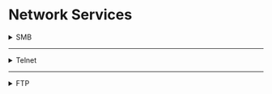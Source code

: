 # Network Services

<details>
  <summary>SMB</summary>

<details>
    <summary>Understanding</summary>

🔹 **إيه هو SMB؟**

SMB (Server Message Block) هو بروتوكول بيخلّي الأجهزة على الشبكة تشارك حاجات زي:

* ملفات
* طابعات
* بورتات COM (اللي هي serial ports)
* خدمات تانية زي APIs

🔹 **شغال إزاي؟ (ببساطة)**

الكلينت (الجهاز اللي عايز يوصل لحاجة) يتصل بالسيرفر باستخدام الشبكة (TCP/IP).

* السيرفر بيرد عليه.
* الكلينت يبدأ يبعته أوامر (اسمها SMB commands) زي:

  * افتح الملف ده
  * اكتب في الملف ده
  * اقرأ من الملف ده
  * اطبع على الطابعة دي

👉 كل ده بيحصل عن بُعد كأنك شغال على الملف في جهازك.

🔹 **بيشتغل على إيه؟**

* موجود في Windows من أيام Windows 95.
* وفي أنظمة Linux/Unix بيستخدموا Samba علشان يشتغلوا مع SMB.

🔹 **أمثلة استخدام:**

* تشارك مجلد بين جهازين على شبكة محلية.
* الطابعة في الشركة متوصلة بجهاز سيرفر، وباقي الموظفين بيطبعوا عليها من أجهزتهم.
* الهاكرز بيستخدموا SMB في الهجمات (زي SMB enumeration عشان يشوفوا الملفات أو المستخدمين المشاركين في الشبكة).

💡 **معلومة مهمة:**

SMB له إصدارات، وSMBv1 قديم وضعيف أمنيًا، وبيُفضل استخدام SMBv2 أو SMBv3.

  
</details>
---
<details>
    <summary>Enumerating</summary>


# Canvas 🔍 المرحلة الأولى: Enumeration - الاستكشاف

### يعني إيه Enumeration؟
هو ببساطة جمع معلومات عن الهدف قبل ما تبدأ أي هجوم.

بتدور على:

- يوزرنيمات
- كلمات سر
- أسماء أجهزة
- مشاركة ملفات (SMB shares)
- بيانات أنظمة أو خدمات شغالة

### ليه مهم؟
عشان متضيعش وقتك على هجمات عشوائية ممكن تفشل أو تكسر السيرفر.

---

## 📁 SMB - Server Message Block
SMB = خدمة على الشبكة بتخلي الأجهزة تتشارك ملفات وطابعات.

في الـ CTF، غالبًا تلاقي:

- فولدرات مشتركة بدون باسوورد
- بيانات حساسة (كلمات سر، سكريبتات، باك أب)
- ملفات فيها تلميحات للتصعيد (Privilege Escalation)

---

## 🔎 Port Scanning - مسح البورتات
أول خطوة قبل ما تعمل أي حاجة:
تشوف الجهاز ده فاتح بورتات إيه.

### الأداة الأشهر: nmap
مثال:

```bash
nmap -sC -sV -p- TARGET_IP
```

- `-sC`: سكريبتات افتراضية (زي الفحص العادي)
- `-sV`: يجيب إصدار كل خدمة
- `-p-`: يفحص كل البورتات من 1 لـ 65535

---

## ⚒️ Enum4Linux - أداة استكشاف SMB
### إيه هي؟
أداة بتجمع معلومات من SMB زي:

- يوزرز
- فولدرات مشاركة
- جروبات
- سياسات الباسوورد

### طريقة الاستخدام:
```bash
enum4linux [options] TARGET_IP
```

### أهم التاجات:
| TAG | الوظيفة |
| --- | ------- |
| `-U` | يجيب لستة اليوزرز |
| `-M` | يجيب لستة الأجهزة |
| `-N` | يجيب أسماء بشكل مختلف |
| `-S` | يجيب الفولدرات المشاركة |
| `-P` | يجيب معلومات عن سياسة الباسوورد |
| `-G` | يجيب الجروبات والميمبرز |
| `-a` | يعمل كل دول مرة واحدة (اللي هو Full Scan) |

### مثال عملي:
```bash
enum4linux -a 10.10.10.10
```

هيطبعلك معلومات كأنك فتحت السيرفر من جوّه 🔍

---

## 🔥 نصيحة عمّ الدنيا:
بعد ما تلاقي SMB share:

- جرّب توصل بيها باستخدام `smbclient`
- استعرض الملفات
- دور على كلمات سر أو سكريبتات أو "أسرار مفضوحة"


</details>
---
<details>
    <summary>Exploiting</summary>

## 🧨 أنواع استغلال SMB (SMB Exploit Types)

### ✅ حاجتين رئيسيين ممكن تعتمد عليهم:

#### 1. ثغرات حقيقية (مثل RCE - Remote Code Execution)

زي: `CVE-2017-7494`

* ممكن تخلّي الهاكر يشغّل كود عن بُعد على السيرفر مباشرة.

#### 2. أخطاء إعدادات (Misconfigurations) ← ودي الأكتر شيوعًا!

زي مثلًا: مشاركة ملفات بدون باسوورد (Anonymous access)

* وده اللي بنشتغل عليه دلوقتي... 👇

---

## 📂 إزاي بنستغل SMB Misconfiguration؟

### من مرحلة الـ Enumeration عرفنا:

* اسم الشير (مثلاً: `public`, `backups`, `share`)
* عنوان السيرفر (IP)

ودي معلومات كافية نبدأ بيها دخول للـ share.

---

## 🧰 أداة SMBClient

### إيه SMBClient؟

أداة من أدوات الـ Samba package.

* تقدر بيها تتصل بسيرفر فيه SMB share وتستعرض الملفات كأنك فاتح Windows Explorer.

### 🔧 طريقة الاستخدام:

#### ✅ الصيغة العامة:

```bash
smbclient //IP/SHARE
```

#### 💡 ممكن تضيف شوية حاجات كده:

| الوسم     | معناه                                     |
| --------- | ----------------------------------------- |
| `-U name` | تحدد اسم المستخدم ("guest" أو تسيبه فاضي) |
| `-p port` | تحدد البورت (افتراضي 445)                 |

### ✅ مثال عملي:

لو السيرفر IP بتاعه `10.10.10.10` والـ share اسمه `public` ممكن تدخل كده:

```bash
smbclient //10.10.10.10/public -N
```

🔸 `-N` معناها "ما تستخدمش باسوورد" (يعني anonymous login)

---

## 📁 بعد ما تدخل:

هيظهرلك سطر تفاعلي (شبيه بالـ FTP)

### تقدر تستخدم أوامر زي:

* `ls` ← يعرض الملفات
* `cd folder_name` ← تدخل فولدر
* `get filename` ← تحمّل ملف
* `put filename` ← ترفع ملف (لو عندك صلاحية)

---

## 🎯 الزتونة:

لو لقيت Share مفتوح بدون باسوورد:

* استعرض الملفات
* نزل أي حاجة شكلها مشبوه (`backup`, `config`, `.txt`)
* دور على كلمات سر، يوزرات، سكريبتات
* ممكن تلاقي حاجة توصلك لـ Shell أو Access عالي


</details>

</details>

------------------------------------------------------------------------------------------------------------------------------------

<details>
  <summary>Telnet</summary>

<details>
    <summary>Understanding</summary>

## 🎯 ما هو Telnet؟

Telnet هو بروتوكول (يعني طريقة للتواصل بين جهازين) بيخلّيك تدخل على جهاز تاني عن بُعد وتنفذ عليه أوامر كأنك قاعد عليه بنفسك.

* يعني بتفتح "ترمينال" على جهازك، وتبدأ تكتب أوامر تشتغل على جهاز تاني، من غير ما تكون قدامه.

---

## ⚙️ إزاي Telnet بيشتغل؟

بتكتب أمر telnet في التيرمنال بالشكل ده:

```bash
telnet [IP] [PORT]
```

### مثال:

```bash
telnet 192.168.1.10 23
```

لو السيرفر اللي هناك مشغّل Telnet Server، هيفتح لك جلسة تيرمنال افتراضية (Virtual Terminal).

* تقدر بعدها تكتب أوامر وتتحكم في الجهاز اللي هناك.

---

## 🔐 هل Telnet آمن؟

للأسف لأ، ودي أهم نقطة:

* كل حاجة بتتبعت من خلال Telnet بتكون واضحة (Clear Text)، حتى الباسورد.
* أي حد في النص ممكن يتجسس ويشوف اللي انت بتكتبه (زي هجوم Man-in-the-middle).

✅ علشان كده، SSH (Secure Shell) جه كبديل أكثر أماناً، لأنه بيشفر الاتصال.

---

## ✅ تلخيص سريع:

| Telnet             | SSH                    |
| ------------------ | ---------------------- |
| غير مشفر           | مشفر بالكامل           |
| قديم وضعيف أمانياً | أكثر أمانًا واستخدامًا |
| بيشتغل على بورت 23 | بيشتغل على بورت 22     |


  
</details>
---
<details>
    <summary>Enumerating (not important)</summary>

## 🚀 Let's Get Started

قبل ما تبدأ أي مهمة اختراق أو تحليل أمني، لازم:

1. تشغل الجهاز الهدف (Target Machine) من المنصة (غالبًا TryHackMe).
2. تنتظر شوية لحد ما السيرفر يشتغل تمامًا — أحيانًا بياخد لحد 5 دقايق.

---

## 🔍 Enumeration – الاستكشاف

الـ Enumeration معناها "جمع المعلومات" عن الهدف، ودي خطوة أساسية جدًا قبل أي استغلال (Exploit).

* الفكرة إنك مش دايمًا هتلاقي الثغرات باينة كده على طول…
* ممكن تبقى ثغرة بسيطة جدًا بس مش واضحة غير لما تعمل فحص دقيق للـ network services.

---

## 📡 Port Scanning – فحص البورتات

دي أول خطوة دايمًا بنبدأ بيها علشان نعرف:

* إيه البورتات المفتوحة على الجهاز.
* إيه السيرفيس اللي شغالة (زي SSH, HTTP, FTP...).
* إصدار النظام (OS)، والإصدارات الخاصة بالخدمات (versions).

وده بيتم باستخدام أداة اسمها `nmap`.

### ✅ أمر nmap المستخدم عادة:

```bash
nmap -sC -sV -A -Pn <IP>
```

### 📌 شرح الأوامر:

| الأمر | المعنى                                     |
| ----- | ------------------------------------------ |
| -sC   | يشغل سكريبتات افتراضية للـ enumeration     |
| -sV   | يجيب إصدارات السيرفيس                      |
| -A    | يجيب معلومات متقدمة (OS, traceroute...)    |
| -Pn   | يتجاوز خطوة ping في حالة لو الـ ping متقفل |

### 💡 مثال عملي:

```bash
nmap -sC -sV -A -Pn 10.10.231.253
```

ده هيرجعلك كل البورتات المفتوحة ومين شغال عليها.

  
</details>
---
<details>
    <summary>Exploiting</summary>

## 🔥 أولًا: أنواع استغلال Telnet

### ✅ ليه Telnet بطبيعته غير آمن؟

* بيبعث البيانات بنص صريح (Plaintext) → أي حد يقدر يعترض الاتصال ويشوف الباسورد والبيانات.
* مفيش تشفير → عكس SSH.
* التحكم في الدخول ضعيف → ممكن حد يخش لو السيرفر معمول له misconfiguration.

---

## 🐞 طيب إيه أنواع الاستغلال؟

### 1. استغلال الثغرات (CVE):

* في ثغرات (CVE) معروفة في السيرفرات أو العملاء اللي بيشغلوا Telnet.
* تقدر تدور عليهم في المواقع دي:

  * 🔗 [https://www.cvedetails.com/](https://www.cvedetails.com/)
  * 🔗 [https://cve.mitre.org/](https://cve.mitre.org/)

مثال:

> ممكن تلاقي ثغرة في نسخة معينة من telnet بتسمح بعمل تنفيذ أوامر عن بعد بدون تسجيل دخول.

### 2. أسهل طريقة؟ استغلال Misconfiguration!

وده اللي دايمًا بنشوفه في CTFs أو بيئات ضعيفة:

* بورت telnet مفتوح بس مش ظاهر في الـ banners.
* باسورد ضعيف.
* أو حساب مستخدم مكشوف في مكان ما.

---

## 🧪 من مرحلة Enumeration عرفنا:

* في خدمة Telnet شغالة بشكل مخفي (ما ظهرتش في أول النظرة).
* الـ Service متسمية backdoor ← ممكن تكون متعمدة.
* في اسم مستخدم ظاهر: `Skidy`

⬅️ كل ده بيخلينا نشك إن في مدخل نقدر نستغله.

---

## 📲 إزاي ندخل على Telnet:

### ✅ أمر الاتصال:

```bash
telnet [ip] [port]
```

### مثال:

```bash
telnet 10.10.231.253 8012
```

---

## 🐚 إيه هو الـ Reverse Shell؟

### ✳️ تعريف "Shell":

هو ببساطة "واجهة تنفيذ أوامر"، زي الطرفية أو التيرمنال.

### ✳️ طب يعني إيه Reverse Shell؟

* العادي إنك أنت بتتصل بالجهاز الهدف.
* في الـ Reverse Shell، الجهاز الهدف هو اللي بيتصل بجهازك.

### خطوات:

1. جهازك يفتح بورت (Listening) باستخدام netcat:

```bash
nc -lvnp 4444
```

2. الجهاز الهدف لما يتنفذ عليه كود معين، بيرجعلك Shell.
3. ساعتها تتحكم فيه كأنه تيرمنال مفتوح قدامك.

---

## 🔧 أدوات تساعدك:

* أداة netcat (`nc`) → بتفتح بورت على جهازك وتستقبل الاتصال العكسي.

  
</details>

![image](https://github.com/user-attachments/assets/3e21ce51-add4-4699-92f8-78e5247f3ff7)

![image](https://github.com/user-attachments/assets/4f9b25ad-e78c-484b-86b0-3ea69422c88c)



</details>

---------------------------------------------------------------------------------------------------------------------------

<details>
  <summary>FTP</summary>

<details>
    <summary>Understanding</summary>

# ✅ ما هو FTP؟

**FTP (File Transfer Protocol)** هو بروتوكول يُستخدم لنقل الملفات بين جهازين عن طريق الشبكة (الإنترنت أو شبكة داخلية).  
هو بيشتغل بنظام **Client-Server**:

- **Client**: الجهاز اللي بيطلب الملف  
- **Server**: الجهاز اللي بيخزن الملفات وبيسمح بتحميلها أو رفعها

---

## ✅ إزاي FTP بيشتغل؟

الاتصال بيتم من خلال قناتين مختلفتين:

### 🔹 قناة الأوامر (Command/Control Channel):
- بتستخدم علشان إرسال الأوامر من العميل للسيرفر (زي "أرسل الملف ده" أو "هات الملف ده")
- السيرفر بيرد بردود الأوامر (زي "تم" أو "مفيش صلاحيات")

### 🔹 قناة البيانات (Data Channel):
- دي اللي بيتم فيها فعليًا نقل الملفات (تحميل أو رفع)

---

## ✅ أنواع الاتصال في FTP

### 🔹 Active Mode (الوضع النشط):
- الجهاز العميل (Client) هو اللي بيفتح Port وينتظر السيرفر يتصل بيه علشان يبعته البيانات
- يعني السيرفر بيبدأ الاتصال بالعميل في قناة البيانات

### 🔹 Passive Mode (الوضع السلبي):
- العكس، السيرفر هو اللي بيفتح Port وينتظر إن العميل يتصل بيه عليه
- الوضع ده بيتستخدم أكتر لما العميل ورا Firewall أو NAT

---

## ✅ ليه فيه قناتين؟

لو كان فيه قناة واحدة فقط، كنت لازم تستنى نقل الملف يخلص عشان تبعت أمر تاني.  
لكن بوجود قناتين:

- تقدر تبعت أوامر في أي وقت
- وتقدر تنقل بيانات بدون ما تعطل التحكم

---

## ✅ ملاحظات مهمة:

- **FTP غير مشفر**، وده معناه إن كل حاجة (حتى الباسورد) بتتبعت بنصها الصريح (Plaintext)، وده خطر
- علشان كده فيه بدائل زي:
  - **SFTP** (يعتمد على SSH ويوفر تشفير)
  - **FTPS** (نسخة مشفرة من FTP تعتمد على SSL/TLS)


</details>
---
<details>
    <summary>Enumerating</summary>


# ✅ ما هو FTP؟

**FTP (File Transfer Protocol)** هو بروتوكول يُستخدم لنقل الملفات بين جهازين عن طريق الشبكة (الإنترنت أو شبكة داخلية).  
هو بيشتغل بنظام **Client-Server**:

- **Client**: الجهاز اللي بيطلب الملف  
- **Server**: الجهاز اللي بيخزن الملفات وبيسمح بتحميلها أو رفعها

---

## ✅ إزاي FTP بيشتغل؟

الاتصال بيتم من خلال قناتين مختلفتين:

### 🔹 قناة الأوامر (Command/Control Channel):
- بتستخدم علشان إرسال الأوامر من العميل للسيرفر (زي "أرسل الملف ده" أو "هات الملف ده")
- السيرفر بيرد بردود الأوامر (زي "تم" أو "مفيش صلاحيات")

### 🔹 قناة البيانات (Data Channel):
- دي اللي بيتم فيها فعليًا نقل الملفات (تحميل أو رفع)

---

## ✅ أنواع الاتصال في FTP

### 🔹 Active Mode (الوضع النشط):
- الجهاز العميل (Client) هو اللي بيفتح Port وينتظر السيرفر يتصل بيه علشان يبعته البيانات
- يعني السيرفر بيبدأ الاتصال بالعميل في قناة البيانات

### 🔹 Passive Mode (الوضع السلبي):
- العكس، السيرفر هو اللي بيفتح Port وينتظر إن العميل يتصل بيه عليه
- الوضع ده بيتستخدم أكتر لما العميل ورا Firewall أو NAT

---

## ✅ ليه فيه قناتين؟

لو كان فيه قناة واحدة فقط، كنت لازم تستنى نقل الملف يخلص عشان تبعت أمر تاني.  
لكن بوجود قناتين:

- تقدر تبعت أوامر في أي وقت
- وتقدر تنقل بيانات بدون ما تعطل التحكم

---

## ✅ ملاحظات مهمة:

- **FTP غير مشفر**، وده معناه إن كل حاجة (حتى الباسورد) بتتبعت بنصها الصريح (Plaintext)، وده خطر
- علشان كده فيه بدائل زي:
  - **SFTP** (يعتمد على SSH ويوفر تشفير)
  - **FTPS** (نسخة مشفرة من FTP تعتمد على SSL/TLS)

---

# 🧠 الفكرة العامة

إحنا داخلين على غرفة CTF (تحدي) هدفها تعليمك إزاي تستغل FTP بشكل آمن.

---

# 🛠️ الخطوات اللي هنمشي عليها

## 1. ابدأ بنشر (Deploy) الماكينة
- لما تعمل Deploy للغرفة، استنى حوالي 5 دقايق لحد ما تشتغل.

---

## 2. الخطوة الأساسية دايمًا: Enumeration
يعني نبدأ نفحص الخدمات اللي شغالة على السيرفر.

- استخدم أداة **nmap** عشان تعمل Port Scan وتعرف إذا فيه FTP شغال:

```bash
nmap -sV -p 21 [IP Address]
```

---

## 3. احتمال يكون فيه Anonymous Login
يعني السيرفر يسمح لأي حد يدخل بدون Username أو Password.

- جرب كده:

```bash
ftp [IP Address]
```

- لما يطلب Username اكتب: `anonymous`  
- لما يطلب Password اضغط Enter بس

---

## 4. لو دخلنا، نبدأ نستعرض الملفات
استخدم الأوامر التالية:

- `ls` → لعرض الملفات  
- `get filename` → لتحميل ملف  
- `cd directory` → لدخول مجلد

---

## 5. ابحث عن أي ملف يحتوي على معلومات حساسة
- أحيانًا تلاقي ملف فيه Credentials أو Hints تساعدك تخترق باقي النظام

---

# 💡 معلومة مهمة

فيه نوع قديم من سيرفرات FTP بيكون فيه ثغرة تقدر تستغلها حتى **قبل تسجيل الدخول**، من خلال أمر `cwd` (تغيير المجلد).  
لو رد السيرفر بشكل مختلف على مجلدات حقيقية، تقدر تعرف أسماء المستخدمين.

- الثغرة موثقة هنا:  
🔗 [Exploit Link - Exploit-DB 20745](https://www.exploit-db.com/exploits/20745)


</details>
---
<details>
    <summary>Exploiting</summary>


# 📝 إيه هو FTP؟

**FTP (اختصار لـ File Transfer Protocol)** هو بروتوكول يستخدم لنقل الملفات بين جهازين عبر شبكة.

بيشتغل بنظام عميل - سيرفر، بمعنى إنك بتستخدم عميل FTP (اللي هو برنامج FTP زي FileZilla أو الأمر نفسه في الكونسول) علشان تتصل بـ سيرفر FTP وتقوم بنقل الملفات من أو إلى السيرفر ده.

---

## 🔓 ما هي الثغرات في FTP؟

### البيانات غير مشفرة:
- FTP بيوصل البيانات بشكل نص عادي، يعني لو حد بينفذ هجوم **Man-in-the-Middle (MIM)**، ممكن يلتقط كل المعلومات اللي بتتبادل على البروتوكول ده، زي كلمات المرور.

### كلمات مرور ضعيفة أو افتراضية:
- لو السيرفر FTP متهيئ بكلمات مرور ضعيفة أو افتراضية (مثال: admin:admin)، ممكن المهاجمين يستخدموا أدوات لتخمين الكلمات دي بسهولة.

---

# 🎯 إزاي نعمل هجوم على FTP؟

أول حاجة هنعملها هي محاولة تخمين كلمة المرور الخاصة بحساب على السيرفر.

هنستخدم أداة اسمها **Hydra** علشان نعمل **Brute Force** للهجوم، يعني هنجرب كلمات مرور كتير بسرعة كبيرة حتى نلاقي الكلمة الصحيحة.

---

# 🛠️ إزاي نستخدم أداة Hydra؟

Hydra هي أداة بتساعدنا في تخمين كلمات المرور على بروتوكولات كتير زي FTP، SSH، RDP وغيره.

### الأمر بتاع Hydra هيبقى كده:

```bash
hydra -t 4 -l dale -P /usr/share/wordlists/rockyou.txt -vV 10.10.10.6 ftp
```

### 💡 شرح الأمر بالتفصيل:

- **hydra**: ده اسم الأداة اللي هنستخدمها علشان نعمل الهجوم.
- **-t 4**: معناها إننا هنستخدم 4 اتصالات في نفس الوقت علشان نسرع الهجوم.
- **-l dale**: ده اسم المستخدم اللي هنهاجم عليه، في الحالة دي اسم المستخدم هو "dale".
- **-P /usr/share/wordlists/rockyou.txt**: ده مسار ملف قائمة كلمات المرور اللي هنستخدمها علشان نعمل Brute Force.  
  **rockyou.txt** هو ملف مشهور بيحتوي على كلمات مرور شائعة.
- **-vV**: ده بيخلي Hydra يعرض كل محاولة كلمة مرور في الكونسول علشان نشوف النتائج مباشرة.
- **10.10.10.6**: ده عنوان الـ IP الخاص بالجهاز الهدف اللي هننفذ عليه الهجوم.
- **ftp**: ده البروتوكول اللي هنستهدفه، في الحالة دي هو FTP.

---

# 🚀 الخطوات:

هنشغل أمر Hydra باستخدام التولز اللي شرحناها.

- **Hydra** هتبدأ تجرب كلمات المرور بشكل سريع. لو لقيت كلمة مرور صحيحة، هتدخل على السيرفر وده هيدينا إمكانية تصفح الملفات.

---

# 💥 إزاي نغتنم الفرصة؟

بعد ما **Hydra** تلاقي كلمة المرور، هنقدر ندخل على السيرفر ونشوف لو فيه ملفات مهمة أو نقاط ضعف تانية ممكن نستغلها للوصول لمزيد من الصلاحيات.


</details>

</details>
